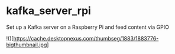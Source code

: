 # kafka_server_rpi
Set up a Kafka server on a Raspberry Pi and feed content via GPIO

!()[https://cache.desktopnexus.com/thumbseg/1883/1883776-bigthumbnail.jpg]
